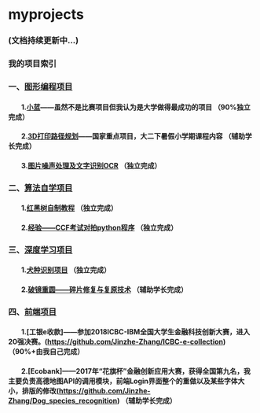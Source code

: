 # myprojects
### (文档持续更新中...)
### 我的项目索引
### 一、[图形编程项目](https://github.com/Jinzhe-Zhang/myprojects/tree/master/DeepLearning)
#### &nbsp;&nbsp;&nbsp;&nbsp;&nbsp;&nbsp;&nbsp;&nbsp;1.[小蓝](https://github.com/Jinzhe-Zhang/Indigo3D)——虽然不是比赛项目但我认为是大学做得最成功的项目 （90%独立完成）
#### &nbsp;&nbsp;&nbsp;&nbsp;&nbsp;&nbsp;&nbsp;&nbsp;2.[3D打印路径规划](https://github.com/Jinzhe-Zhang/Red_Black_Tree)——国家重点项目，大二下暑假小学期课程内容 （辅助学长完成）
#### &nbsp;&nbsp;&nbsp;&nbsp;&nbsp;&nbsp;&nbsp;&nbsp;3.[图片噪声处理及文字识别OCR](https://github.com/Jinzhe-Zhang/Noise_map_and_OCR) （独立完成）
### 二、[算法自学项目](https://github.com/Jinzhe-Zhang/myprojects/tree/master/Algorithm)
#### &nbsp;&nbsp;&nbsp;&nbsp;&nbsp;&nbsp;&nbsp;&nbsp;1.[红黑树自制教程](https://github.com/Jinzhe-Zhang/Red_Black_Tree) （独立完成）
#### &nbsp;&nbsp;&nbsp;&nbsp;&nbsp;&nbsp;&nbsp;&nbsp;2.[经验——CCF考试对拍python程序](https://github.com/Jinzhe-Zhang/dp) （独立完成）
### 三、[深度学习项目](https://github.com/Jinzhe-Zhang/myprojects/tree/master/DeepLearning)
#### &nbsp;&nbsp;&nbsp;&nbsp;&nbsp;&nbsp;&nbsp;&nbsp;1.[犬种识别项目](https://github.com/Jinzhe-Zhang/Dog_species_recognition) （独立完成）
#### &nbsp;&nbsp;&nbsp;&nbsp;&nbsp;&nbsp;&nbsp;&nbsp;2.[破镜重圆——碎片修复与复原技术](https://github.com/Jinzhe-Zhang/Dog_species_recognition) （辅助学长完成）
### 四、[前端项目](https://github.com/Jinzhe-Zhang/myprojects/tree/master/Front_End)
#### &nbsp;&nbsp;&nbsp;&nbsp;&nbsp;&nbsp;&nbsp;&nbsp;1.[工银e收款]——参加2018ICBC-IBM全国大学生金融科技创新大赛，进入20强决赛。(https://github.com/Jinzhe-Zhang/ICBC-e-collection) （90%+由我自己完成）
#### &nbsp;&nbsp;&nbsp;&nbsp;&nbsp;&nbsp;&nbsp;&nbsp;2.[Ecobank]——2017年“花旗杯”金融创新应用大赛，获得全国第九名，我主要负责高德地图API的调用模块，前端Login界面整个的重做以及某些字体大小，排版的修改(https://github.com/Jinzhe-Zhang/Dog_species_recognition) （辅助学长完成）
